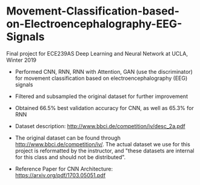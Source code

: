 # Movement-Classification-based-on-Electroencephalography-EEG-Signals
Final project for ECE239AS Deep Learning and Neural Network at UCLA, Winter 2019

- Performed CNN, RNN, RNN with Attention, GAN (use the discriminator) for movement classification based on electroencephalography (EEG) signals

- Filtered and subsampled the original dataset for further improvement

- Obtained 66.5% best validation accuracy for CNN, as well as 65.3% for RNN

- Dataset description: http://www.bbci.de/competition/iv/desc_2a.pdf

- The original dataset can be found through http://www.bbci.de/competition/iv/. The actual dataset we use for this project is reformatted by the instructor, and "these datasets are internal for this class and should not be distributed". 

- Reference Paper for CNN Architecture: https://arxiv.org/pdf/1703.05051.pdf
